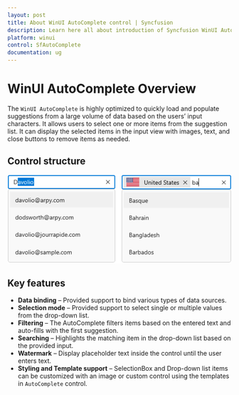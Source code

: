 ```yaml
---
layout: post
title: About WinUI AutoComplete control | Syncfusion
description: Learn here all about introduction of Syncfusion WinUI AutoComplete (multi-select AutoComplete) control, its features, and more.
platform: winui
control: SfAutoComplete
documentation: ug
---
```


# WinUI AutoComplete Overview

The `WinUI AutoComplete` is highly optimized to quickly load and populate suggestions from a large volume of data based on the users’ input characters. It allows users to select one or more items from the suggestion list. It can display the selected items in the input view with images, text, and close buttons to remove items as needed.

## Control structure

![WinUI AutoComplete structure](Overview_images/winui-autocomplete-control.png)

## Key features

* **Data binding** – Provided support to bind various types of data sources.
* **Selection mode** – Provided support to select single or multiple values from the drop-down list.
* **Filtering** – The AutoComplete filters items based on the entered text and auto-fills with the first suggestion.
* **Searching** – Highlights the matching item in the drop-down list based on the provided input. 
* **Watermark** – Display placeholder text inside the control until the user enters text.
* **Styling and Template support** – SelectionBox and Drop-down list items can be customized with an image or custom control using the templates in `AutoComplete` control.
